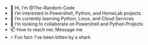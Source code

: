- 👋 Hi, I’m @The-Random-Code
- 👀 I’m interested in Powershell, Python, and HomeLab projects
- 🌱 I’m currently learning Python, Linux, and Cloud Services
- 💞️ I’m looking to collaborate on Powershell and Python Projects
- 📫 How to reach me: Message me
- ⚡ Fun fact: I've been bitten by a shark

<!---
The-Random-Code/The-Random-Code is a ✨ special ✨ repository because its `README.md` (this file) appears on your GitHub profile.
You can click the Preview link to take a look at your changes.
--->
